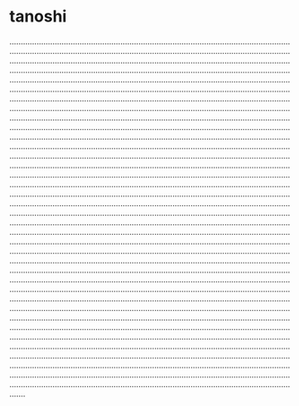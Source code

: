 # tanoshi
...................................................................................................................................................................................................................................................................................................................................................................................................................................................................................................................................................................................................................................................................................................................................................................................................................................................................................................................................................................................................................................................................................................................................................................................................................................................................................................................................................................................................................................................................................................................................................................................................................................................................................................................................................................................................................................................................................................................................................................................................................................................................................................................................................................................................................................................................................................................................................................................................................................................................................................................................................................................................................................................................................................................................................................................................................................................................................................................................................................................................................................................................................................................................................................................................................................................................................................................................................................................................................................................................................................................................................................................................................................................................................................................................................................................................................................................................................................................................................................................................................................................................................................................................................................................................................................................................................................................................................................................................................................................................................................................................................................................................................................................................................................................................................................................